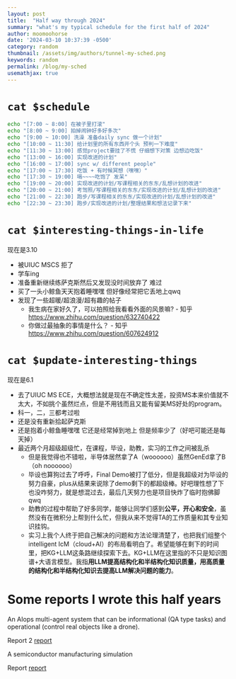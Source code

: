 ```yaml
---
layout: post
title:  "Half way through 2024"
summary: "what's my typical schedule for the first half of 2024"
author: moomoohorse
date: '2024-03-10 10:37:39 -0500'
category: random
thumbnail: /assets/img/authors/tunnel-my-sched.png
keywords: random
permalink: /blog/my-sched
usemathjax: true
---
```


# `cat $schedule`


```bash
echo "[7:00 ~ 8:00] 在被子里打滚"
echo "[8:00 ~ 9:00] 拍掉闹钟好多好多次"
echo "[9:00 ~ 10:00] 洗澡 准备daily sync 做一个计划"
echo "[10:00 ~ 11:30] 给计划里的所有东西开个头 预判一下难度"
echo "[11:30 ~ 13:00] 感觉project要挂了不慌 仔细想下对策 边想边吃饭"
echo "[13:00 ~ 16:00] 实现改进的计划"
echo "[16:00 ~ 17:00] sync w/ different people"
echo "[17:00 ~ 17:30] 吃饭 + 有时候冥想（嘿嘿）"
echo "[17:30 ~ 19:00] 嗝~~~~吃饱了 发呆"
echo "[19:00 ~ 20:00] 实现改进的计划/写课程相关的东东/乱想计划的改进"
echo "[20:00 ~ 21:00] 考驾照/写课程相关的东东/实现改进的计划/乱想计划的改进"
echo "[21:00 ~ 22:30] 跑步/写课程相关的东东/实现改进的计划/乱想计划的改进"
echo "[22:30 ~ 23:30] 跑步/实现改进的计划/整理结果和想法记录下来"
```


# `cat $interesting-things-in-life`
现在是3.10
* 被UIUC MSCS 拒了 
* 学车ing
* 准备重新继续练萨克斯然后又发现没时间放弃了 难过
* 买了一头小鲸鱼天天抱着睡嘿嘿 但好像经常把它丢地上qwq
* 发现了一些超暖/超浪漫/超有趣的帖子 
    * 我生病在家好久了，可以拍照给我看看外面的风景嘛? - 知乎 https://www.zhihu.com/question/632740422
    * 你做过最抽象的事情是什么？ - 知乎 https://www.zhihu.com/question/607624912

# `cat $update-interesting-things`
现在是6.1
* 去了UIUC MS ECE，大概想法就是现在不确定性太差，投资MS本来价值就不太大，不如挑个虽然烂点，但是不用钱而且又能有留美MS好处的program。
* 科一，二，三都考过啦
* 还是没有重新拾起萨克斯
* 还是抱着小鲸鱼睡嘿嘿 它还是经常掉到地上 但是频率少了（好吧可能还是每天掉）
* 最近两个月超级超级忙，在课程，毕设，助教，实习的工作之间被乱杀
    * 但是我觉得也不错啦，半导体居然拿了A（woooooo）虽然GenEd拿了B（oh noooooo）
    * 毕设也算狗过去了呼呼，Final Demo被打了低分，但是我超级对为毕设的努力自豪，plus从结果来说除了demo剩下的都超级棒。好吧理性想了下也没咋努力，就是想混过去，最后几天努力也是项目快炸了临时抱佛脚qwq
    * 助教的过程中帮助了好多同学，能够让同学们感到**公平，开心和安全**，虽然没有在微积分上帮到什么忙，但我从来不觉得TA的工作质量和其专业知识挂钩。
    * 实习上我个人终于把自己解决的问题和方法论理清楚了，也把我们组整个intelligent IcM（cloud+AI）的布局看明白了。希望能够在剩下的时间里，把KG+LLM这条路继续探索下去。KG+LLM在这里指的不只是知识图谱+大语言模型。我指**用LLM提高结构化和半结构化知识质量，用高质量的结构化和半结构化知识去提高LLM解决问题的能力**。

# Some reports I wrote this half years

An AIops multi-agent system that can be informational (QA type tasks) and operational (control real objects like a drone).

Report 2 [report](<../assets/slides/445_Individual_Report.pdf>)

A semiconductor manufacturing simulation

Report [report](<../assets/slides/340_Report.pdf>)